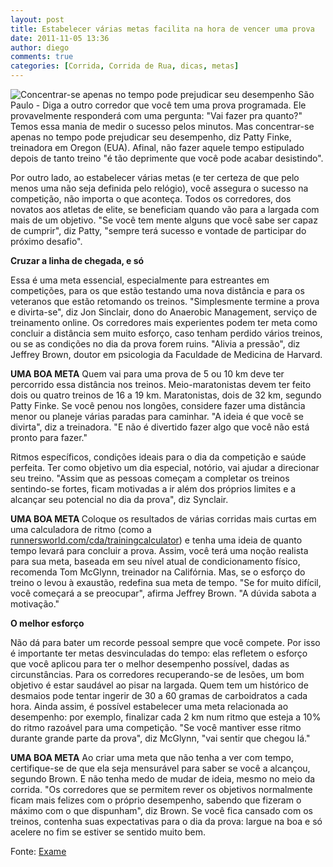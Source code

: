 ```yaml
---
layout: post
title: Estabelecer várias metas facilita na hora de vencer uma prova
date: 2011-11-05 13:36
author: diego
comments: true
categories: [Corrida, Corrida de Rua, dicas, metas]
---
```

<img src="http://exame.abril.com.br/assets/pictures/32209/size_590_Prova_de_corrida.jpg" alt="Concentrar-se apenas no tempo pode prejudicar seu desempenho" class="imgTitulo" /> São Paulo - Diga a outro corredor que você tem uma prova programada. Ele provavelmente responderá com uma pergunta: "Vai fazer pra quanto?" Temos essa mania de medir o sucesso pelos minutos. Mas concentrar-se apenas no tempo pode prejudicar seu desempenho, diz Patty Finke, treinadora em Oregon (EUA). Afinal, não fazer aquele tempo estipulado depois de tanto treino "é tão deprimente que você pode acabar desistindo".

Por outro lado, ao estabelecer várias metas (e ter certeza de que pelo menos uma não seja definida pelo relógio), você assegura o sucesso na competição, não importa o que aconteça. Todos os corredores, dos novatos aos atletas de elite, se beneficiam quando vão para a largada com mais de um objetivo. "Se você tem mente alguns que você sabe ser capaz de cumprir", diz Patty, "sempre terá sucesso e vontade de participar do próximo desafio".

<strong>Cruzar a linha de chegada, e só</strong>

Essa é uma meta essencial, especialmente para estreantes em competições, para os que estão testando uma nova distância e para os veteranos que estão retomando os treinos. "Simplesmente termine a prova e divirta-se", diz Jon Sinclair, dono do Anaerobic Management, serviço de treinamento online. Os corredores mais experientes podem ter meta como concluir a distância sem muito esforço, caso tenham perdido vários treinos, ou se as condições no dia da prova forem ruins. "Alivia a pressão", diz Jeffrey Brown, doutor em psicologia da Faculdade de Medicina de Harvard.

<strong>UMA BOA META</strong> Quem vai para uma prova de 5 ou 10 km deve ter percorrido essa distância nos treinos. Meio-maratonistas devem ter feito dois ou quatro treinos de 16 a 19 km. Maratonistas, dois de 32 km, segundo Patty Finke. Se você penou nos longões, considere fazer uma distância menor ou planeje várias paradas para caminhar. "A ideia é que você se divirta", diz a treinadora. "E não é divertido fazer algo que você não está pronto para fazer."

Ritmos específicos, condições ideais para o dia da competição e saúde perfeita. Ter como objetivo um dia especial, notório, vai ajudar a direcionar seu treino. "Assim que as pessoas começam a completar os treinos sentindo-se fortes, ficam motivadas a ir além dos próprios limites e a alcançar seu potencial no dia da prova", diz Synclair.

<strong>UMA BOA META </strong>Coloque os resultados de várias corridas mais curtas em uma calculadora de ritmo (como a <a href="http://runnersworld.com/cda/trainingcalculator" target="_blank">runnersworld.com/cda/trainingcalculator</a>) e tenha uma ideia de quanto tempo levará para concluir a prova. Assim, você terá uma noção realista para sua meta, baseada em seu nível atual de condicionamento físico, recomenda Tom McGlynn, treinador na Califórnia. Mas, se o esforço do treino o levou à exaustão, redefina sua meta de tempo. "Se for muito difícil, você começará a se preocupar", afirma Jeffrey Brown. "A dúvida sabota a motivação."

<strong>O melhor esforço</strong>

Não dá para bater um recorde pessoal sempre que você compete. Por isso é importante ter metas desvinculadas do tempo: elas refletem o esforço que você aplicou para ter o melhor desempenho possível, dadas as circunstâncias. Para os corredores recuperando-se de lesões, um bom objetivo é estar saudável ao pisar na largada. Quem tem um histórico de desmaios pode tentar ingerir de 30 a 60 gramas de carboidratos a cada hora. Ainda assim, é possível estabelecer uma meta relacionada ao desempenho: por exemplo, finalizar cada 2 km num ritmo que esteja a 10% do ritmo razoável para uma competição. "Se você mantiver esse ritmo durante grande parte da prova", diz McGlynn, "vai sentir que chegou lá."

<strong>UMA BOA META</strong> Ao criar uma meta que não tenha a ver com tempo, certifique-se de que ela seja mensurável para saber se você a alcançou, segundo Brown. E não tenha medo de mudar de ideia, mesmo no meio da corrida. "Os corredores que se permitem rever os objetivos normalmente ficam mais felizes com o próprio desempenho, sabendo que fizeram o máximo com o que dispunham", diz Brown. Se você fica cansado com os treinos, contenha suas expectativas para o dia da prova: largue na boa e só acelere no fim se estiver se sentido muito bem.

Fonte: <a href="http://exame.abril.com.br/estilo-de-vida/esportes/noticias/estabelecer-varias-metas-facilita-na-hora-de-vencer-uma-prova?page=2&amp;slug_name=estabelecer-varias-metas-facilita-na-hora-de-vencer-uma-prova" target="_blank">Exame</a>
